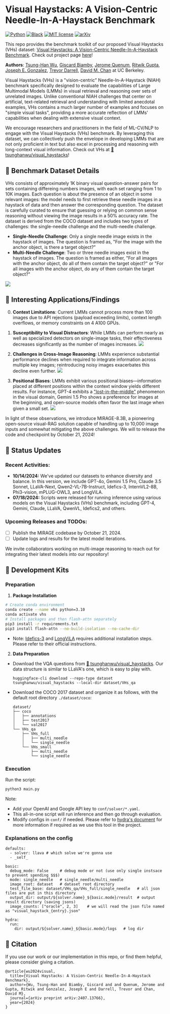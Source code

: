 # Visual Haystacks: A Vision-Centric Needle-In-A-Haystack Benchmark

[![Python](https://img.shields.io/badge/python-3.10-blue.svg)](https://www.python.org/downloads/release/python-310/)
[![Black](https://img.shields.io/badge/code%20style-black-000000.svg)](https://github.com/ambv/black)
[![MIT license](https://img.shields.io/badge/License-MIT-blue.svg)](https://lbesson.mit-license.org/)  [![arXiv](https://img.shields.io/badge/arXiv-2311.16090-red)](https://arxiv.org/abs/2407.13766) 

This repo provides the benchmark toolkit of our proposed Visual Haystacks (VHs) dataset: [Visual Haystacks: A Vision-Centric Needle-In-A-Haystack Benchmark](https://arxiv.org/abs/2407.13766). Check out project page [here](https://visual-haystacks.github.io/)!

**Authors**: [Tsung-Han Wu](https://tsunghan-wu.github.io/), [Giscard Biamby](https://scholar.google.com/citations?user=s0Fof5IAAAAJ&hl=en), [Jerome Quenum](https://people.eecs.berkeley.edu/~jquenum/), [Ritwik Gupta](https://ritwikgupta.me/), [Joseph E. Gonzalez](https://people.eecs.berkeley.edu/~jegonzal/), [Trevor Darrell](https://people.eecs.berkeley.edu/~trevor/), [David M. Chan](https://dchan.cc/) at UC Berkeley. 

Visual Haystacks (VHs) is a "vision-centric" Needle-In-A-Haystack (NIAH) benchmark specifically designed to evaluate the capabilities of Large Multimodal Models (LMMs) in visual retrieval and reasoning over sets of unrelated images. Unlike conventional NIAH challenges that center on artificial, text-related retrieval and understanding with limited anecdotal examples, VHs contains a much larger number of examples and focuses on "simple visual tasks", providing a more accurate reflection of LMMs' capabilities when dealing with extensive visual context.

We encourage researchers and practitioners in the field of ML-CV/NLP to engage with the Visual Haystacks (VHs) benchmark. By leveraging this dataset, we can collectively push the envelope in developing LMMs that are not only proficient in text but also excel in processing and reasoning with long-context visual information. Check out VHs at [🤗 tsunghanwu/visual_haystacks](https://huggingface.co/datasets/tsunghanwu/visual_haystacks)!

## :crystal_ball: Benchmark Dataset Details

VHs consists of approximately 1K binary visual question-answer pairs for sets containing differeing numbers images, with each set ranging from 1 to 10K images. Each question is about the presence of an object in some relevant images: the model needs to first retrieve these needle images in a haystack of data and then answer the corresponding question. The dataset is carefully curated to ensure that guessing or relying on common sense reasoning without viewing the image results in a 50% accuracy rate. The dataset is derived from the COCO dataset and includes two types of challenges: the single-needle challenge and the multi-needle challenge.

-   **Single-Needle Challenge**: Only a single needle image exists in the haystack of images. The question is framed as, "For the image with the anchor object, is there a target object?"
-   **Multi-Needle Challenge**: Two or three needle images exist in the haystack of images. The question is framed as either, "For all images with the anchor object, do all of them contain the target object?" or "For all images with the anchor object, do any of them contain the target object?"

![](assets/fig1.png)

## :rocket: Interesting Applications/Findings

0. **Context Limitations**: Current LMMs cannot process more than 100 images due to API rejections (payload exceeding limits), context length overflows, or memory constraints on 4 A100 GPUs.

1. **Susceptibility to Visual Distractors**: While LMMs can perform nearly as well as specialized detectors on single-image tasks, their effectiveness decreases significantly as the number of images increases.
![](assets/fig2.png)

2. **Challenges in Cross-Image Reasoning**: LMMs experience substantial performance declines when required to integrate information across multiple key images; reintroducing noisy images exacerbates this decline even further.
![](assets/fig3.png)

3. **Positional Biases**: LMMs exhibit various positional biases—information placed at different positions within the context window yields different results. For instance, GPT-4 exhibits a ["lost-in-the-middle"](https://arxiv.org/abs/2307.03172) phenomenon in the visual domain, Gemini 1.5 Pro shows a preference for images at the beginning, and open-source models often favor the last image when given a small set.
![](assets/fig4.png)

In light of these observations, we introduce MIRAGE-8.3B, a pioneering open-source visual-RAG solution capable of handling up to 10,000 image inputs and somewhat mitigating the above challenges. We will to release the code and checkpoint by October 21, 2024!

## :rotating_light: Status Updates

### Recent Activities:
- **10/14/2024:** We've updated our datasets to enhance diversity and balance. In this version, we include GPT-4o, Gemini 1.5 Pro, Claude 3.5 Sonnet, LLaVA-Next, Qwen2-VL-7B-Instruct, Idefics-3, InternVL2-8B, Phi3-vision, mPLUG-OWL3, and LongViLA.
- **07/18/2024:** Scripts were released for running inference using various models on the Visual Haystacks (VHs) benchmark, including GPT-4, Gemini, Claude, LLaVA, QwenVL, Idefics2, and others.

### Upcoming Releases and TODOs:
- [ ] Publish the MIRAGE codebase by October 21, 2024.
- [ ] Update logs and results for the latest model iterations.

We invite collaborators working on multi-image reasoning to reach out for integrating their latest models into our repository!

## :wrench: Development Kits

### Preparation

1. **Package Installation**

```sh
# Create conda environment
conda create --name vhs python=3.10
conda activate vhs
# Install packages and then flash-attn separately
pip3 install -r requirements.txt
pip3 install flash-attn --no-build-isolation --no-cache-dir
```

* Note: [Idefics-3](https://huggingface.co/HuggingFaceM4/Idefics3-8B-Llama3) and [LongViLA](https://github.com/NVlabs/VILA) requires additional installation steps. Please refer to their official instructions.

2. **Data Preparation**
  - Download the VQA questions from [🤗 tsunghanwu/visual_haystacks](https://huggingface.co/datasets/tsunghanwu/visual_haystacks). Our data structure is similar to LLaVA's one, which is easy to play with.
    ```
    huggingface-cli download --repo-type dataset tsunghanwu/visual_haystacks --local-dir dataset/VHs_qa
    ```
  - Download the COCO 2017 dataset and organize it as follows, with the default root directory `./dataset/coco`:
    ```
    dataset/
    ├── coco
    │   ├── annotations
    │   ├── test2017
    │   └── val2017
    └── VHs_qa
        ├── VHs_full
        │   ├── multi_needle
        │   └── single_needle
        └── VHs_small
            ├── multi_needle
            └── single_needle
    ```

### Execution

Run the script:

```sh
python3 main.py
```

Note:

-   Add your OpenAI and Google API key to `conf/solver/*.yaml`.
-   This all-in-one script will run inference and then go through evaluation.
-   Modify configs in `conf/` if needed. Please refer to [hydra's document](https://hydra.cc/) for more information if required as we use this tool in the project.

### Explanations on the config

```
defaults:
  - solver: llava # which solve we're gonna use
  - _self_

basic:
  debug_mode: False     # debug mode or not (use only single instsace to prevent spending $$$)
  mode: single_needle   # single_needle/multi_needle
  image_root: dataset   # dataset root directory
  test_file_base: dataset/VHs_qa/VHs_full/single_needle   # all json files are put in this directory
  output_dir: output/${solver.name}_${basic.mode}/result  # output result directory (saving jsons)
  image_counts: ["oracle", 2, 3]    # we will read the json file named as "visual_haystack_{entry}.json"

hydra:
  run:
    dir: output/${solver.name}_${basic.mode}/logs   # log dir
```

## :dart: Citation

If you use our work or our implementation in this repo, or find them helpful, please consider giving a citation.
```
@article{wu2024visual,
  title={Visual Haystacks: A Vision-Centric Needle-In-A-Haystack Benchmark},
  author={Wu, Tsung-Han and Biamby, Giscard and and Quenum, Jerome and Gupta, Ritwik and Gonzalez, Joseph E and Darrell, Trevor and Chan, David M},
  journal={arXiv preprint arXiv:2407.13766},
  year={2024}
}
```